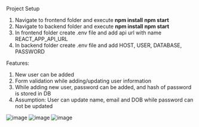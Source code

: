 Project Setup 
1. Navigate to frontend folder and execute **npm install** **npm start**
2. Navigate to backend folder and execute **npm install** **npm start**
3. In frontend folder create .env file and add api url with name REACT_APP_API_URL
4. In backend folder create .env file and add HOST, USER, DATABASE, PASSWORD

Features:
1. New user can be added
2. Form validation while adding/updating user information
3. While adding new user, password can be added, and hash of password is stored in DB
4. Assumption: User can update name, email and DOB while password can not be updated

![image](https://github.com/shreyapattewar1999/UserCRUD/assets/42692742/6ae2441c-2df7-4eb2-b027-f8e05503e194)
![image](https://github.com/shreyapattewar1999/UserCRUD/assets/42692742/3f4dcbc9-444a-4559-b7a3-6ae95badd450)
![image](https://github.com/shreyapattewar1999/UserCRUD/assets/42692742/13c1b422-323f-4f6d-ac21-19026f046bf6)
